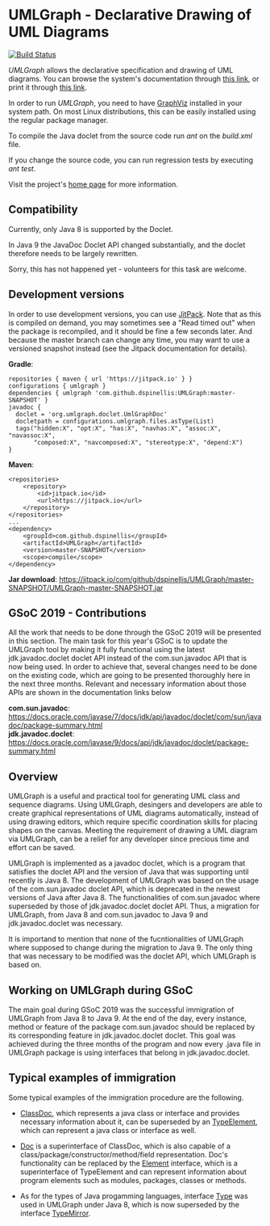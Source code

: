 # UMLGraph - Declarative Drawing of UML Diagrams

[![Build Status](https://travis-ci.org/dspinellis/UMLGraph.svg?branch=master)](https://travis-ci.org/dspinellis/UMLGraph)

*UMLGraph* allows the declarative specification and drawing of UML diagrams.
You can browse the system's documentation
through [this link](http://www.spinellis.gr/umlgraph/doc/index.html),
or print it through [this link](http://www.spinellis.gr/umlgraph/doc/indexw.html).

In order to run *UMLGraph*, you need to have [GraphViz](https://www.graphviz.org/)
installed in your system path. On most Linux distributions, this can be easily
installed using the regular package manager.

To compile the Java doclet from the source code run *ant* on the
*build.xml* file.

If you change the source code, you can run regression tests by
executing *ant test*.

Visit the project's [home page](http://www.spinellis.gr/umlgraph) for more information.

## Compatibility

Currently, only Java 8 is supported by the Doclet.

In Java 9 the JavaDoc Doclet API changed substantially, and the doclet therefore
needs to be largely rewritten.

Sorry, this has not happened yet - volunteers for this task are welcome.

## Development versions

In order to use development versions, you can use [JitPack](https://jitpack.io/#dspinellis/UMLGraph/master-SNAPSHOT).
Note that as this is compiled on demand, you may sometimes see a "Read timed out" when the package is recompiled,
and it should be fine a few seconds later. And because the master branch can change any time, you may want to use
a versioned snapshot instead (see the Jitpack documentation for details).

**Gradle**:
```
repositories { maven { url 'https://jitpack.io' } }
configurations { umlgraph }
dependencies { umlgraph 'com.github.dspinellis:UMLGraph:master-SNAPSHOT' }
javadoc {
  doclet = 'org.umlgraph.doclet.UmlGraphDoc'
  docletpath = configurations.umlgraph.files.asType(List)
  tags("hidden:X", "opt:X", "has:X", "navhas:X", "assoc:X", "navassoc:X",
       "composed:X", "navcomposed:X", "stereotype:X", "depend:X")
}
```

**Maven**:
```
<repositories>
    <repository>
        <id>jitpack.io</id>
        <url>https://jitpack.io</url>
    </repository>
</repositories>
...
<dependency>
    <groupId>com.github.dspinellis</groupId>
    <artifactId>UMLGraph</artifactId>
    <version>master-SNAPSHOT</version>
    <scope>compile</scope>
</dependency>
```

**Jar download**: <https://jitpack.io/com/github/dspinellis/UMLGraph/master-SNAPSHOT/UMLGraph-master-SNAPSHOT.jar>

## GSoC 2019 - Contributions

All the work that needs to be done through the GSoC 2019 will be presented in this section. The main task for this year's GSoC is to update the UMLGraph tool by making it fully functional using the latest jdk.javadoc.doclet doclet API instead of the com.sun.javadoc API that is now being used. In order to achieve that, several changes need to be done on the existing code, which are going to be presented thoroughly here in the next three months. Relevant and necessary information about those APIs are shown in the documentation links below

**com.sun.javadoc**: <https://docs.oracle.com/javase/7/docs/jdk/api/javadoc/doclet/com/sun/javadoc/package-summary.html>   
**jdk.javadoc.doclet**: <https://docs.oracle.com/javase/9/docs/api/jdk/javadoc/doclet/package-summary.html>

## Overview

UMLGraph is a useful and practical tool for generating UML class and sequence diagrams. Using UMLGraph, desingers and developers are able to create graphical representations of UML diagrams automatically, instead of using drawing editors, which require specific coordination skills for placing shapes on the canvas. Meeting the requirement of drawing a UML diagram via UMLGraph, can be a relief for any developer since precious time and effort can be saved.

UMLGraph is implemented as a javadoc doclet, which is a program that satisfies the doclet API and the version of Java that was supporting until recently is Java 8. The development of UMLGraph was based on the usage of the com.sun.javadoc doclet API, which is deprecated in the newest versions of Java after Java 8. The functionalities of com.sun.javadoc where superseded by those of jdk.javadoc.doclet doclet API. Thus, a migration for UMLGraph, from Java 8 and com.sun.javadoc to Java 9 and jdk.javadoc.doclet was necessary.

It is importand to mention that none of the fucntionalities of UMLGraph where supposed to change during the migration to Java 9. The only thing that was necessary to be modified was the doclet API, which UMLGraph is based on.

## Working on UMLGraph during GSoC

The main goal during GSoC 2019 was the successful immigration of UMLGraph from Java 8 to Java 9. At the end of the day, every instance, method or feature of the package com.sun.javadoc should be replaced by its corresponding feature in jdk.javadoc.doclet doclet. This goal was achieved during the three months of the program and now every .java file in UMLGraph package is using interfaces that belong in jdk.javadoc.doclet.

## Typical examples of immigration

Some typical examples of the immigration procedure are the following.

- [ClassDoc](https://docs.oracle.com/javase/7/docs/jdk/api/javadoc/doclet/com/sun/javadoc/ClassDoc.html), which represents a java class or interface and provides necessary information about it, can be superseded by an [TypeElement](https://docs.oracle.com/en/java/javase/11/docs/api/java.compiler/javax/lang/model/element/TypeElement.html), which can represent a java class or interface as well.

- [Doc](https://docs.oracle.com/javase/7/docs/jdk/api/javadoc/doclet/com/sun/javadoc/Doc.html) is a superinterface of ClassDoc, which is also capable of a class/package/constructor/method/field representation. Doc's functionality can be replaced by the [Element](https://docs.oracle.com/en/java/javase/11/docs/api/java.compiler/javax/lang/model/element/Element.html) interface, which is a superinterface of TypeElement and can represent information about program elements such as modules, packages, classes or methods.

- As for the types of Java progamming languages, interface [Type](https://docs.oracle.com/javase/7/docs/jdk/api/javadoc/doclet/com/sun/javadoc/Type.html) was used in UMLGraph under Java 8, which is now superseded by the interface [TypeMirror](https://docs.oracle.com/en/java/javase/11/docs/api/java.compiler/javax/lang/model/type/TypeMirror.html).
